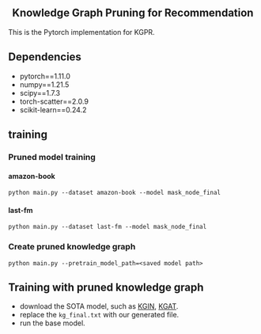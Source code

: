 
<h2 align="center">
Knowledge Graph Pruning for Recommendation
</h2>

This is the Pytorch implementation for KGPR.

## Dependencies
- pytorch==1.11.0
- numpy==1.21.5
- scipy==1.7.3
- torch-scatter==2.0.9
- scikit-learn==0.24.2

## training

### Pruned model training

#### amazon-book
```
python main.py --dataset amazon-book --model mask_node_final
```

#### last-fm
```
python main.py --dataset last-fm --model mask_node_final 
```

### Create pruned knowledge graph

```
python main.py --pretrain_model_path=<saved model path>
```

## Training with pruned knowledge graph

- download the SOTA model, such as [KGIN](https://github.com/huangtinglin/Knowledge_Graph_based_Intent_Network/blob/main/modules/KGIN.py), [KGAT](https://github.com/LunaBlack/KGAT-pytorch).
- replace the `kg_final.txt` with our generated file.
- run the base model.
